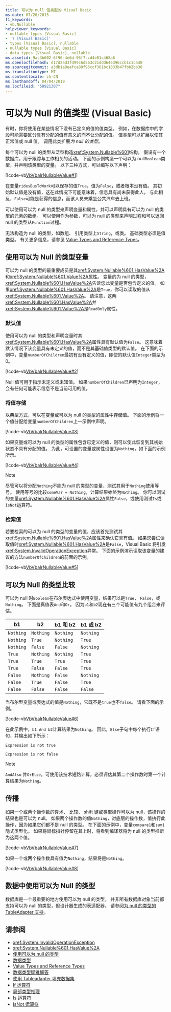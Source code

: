 ```yaml
---
title: 可以为 null 值类型的 Visual Basic
ms.date: 07/20/2015
f1_keywords:
- vb.Nullable
helpviewer_keywords:
- nullable types [Visual Basic]
- '? [Visual Basic]'
- types [Visual Basic], nullable
- nullable types [Visual Basic]
- data types [Visual Basic], nullable
ms.assetid: 9ac3b602-6f96-4e6d-96f7-cd4e81c468a6
ms.openlocfilehash: d17d2ad3fd99c6d563c21ddd646396ccb1c1ca48
ms.sourcegitcommit: a3db1a9eafca89f95ccf361bc1833b47fbb2bb30
ms.translationtype: MT
ms.contentlocale: zh-CN
ms.lasthandoff: 04/04/2019
ms.locfileid: "58921307"
---
```

# <a name="nullable-value-types-visual-basic"></a>可以为 Null 的值类型 (Visual Basic)

有时，你将使用在某些情况下没有已定义的值的值类型。 例如，在数据库中的字段可能需要区分具有分配的值有意义的而不让分配的值。 值类型可以扩展以使其正常值或 null 值。 调用此类扩展*为 null 的类型*。

每个可以为 null 的类型从泛型构造<xref:System.Nullable%601>结构。 假设有一个数据库，用于跟踪与工作相关的活动。 下面的示例构造一个可以为 null`Boolean`类型，并声明该类型的变量。 以下三种方式，可以编写以下声明：

[!code-vb[VbVbalrNullableValue#1](../../../../../samples/snippets/visualbasic/VS_Snippets_VBCSharp/VbVbalrNullableValue/VB/Class1.vb#1)]

在变量`ridesBusToWork`可以保存的值`True`，值为`False`，或者根本没有值。 其初始默认值是没有值，这在此情况下可能意味着，信息具有尚未获得此人。 与此相反，`False`可能是获得的信息，而该人员未乘坐公共汽车去上班。

可以使用可以为 null 的类型来声明变量和属性，并可以声明具有可以为 null 的类型的元素的数组。 可以使用作为参数，可以为 null 的类型来声明过程和可以返回 null 的类型从`Function`过程。

无法构造为 null 的类型，如数组、 引用类型上`String`，或类。 基础类型必须是值类型。 有关更多信息，请参见 [Value Types and Reference Types](value-types-and-reference-types.md)。

## <a name="using-a-nullable-type-variable"></a>使用可以为 Null 的类型变量

可以为 null 的类型的最重要成员是其<xref:System.Nullable%601.HasValue%2A>和<xref:System.Nullable%601.Value%2A>属性。 变量的为 null 的类型，<xref:System.Nullable%601.HasValue%2A>告诉您此变量是否包含定义的值。 如果<xref:System.Nullable%601.HasValue%2A>是`True`，你可以读取的值从<xref:System.Nullable%601.Value%2A>。 请注意，这两<xref:System.Nullable%601.HasValue%2A>并<xref:System.Nullable%601.Value%2A>是`ReadOnly`属性。

### <a name="default-values"></a>默认值

使用可以为 null 的类型和声明变量时其<xref:System.Nullable%601.HasValue%2A>属性具有默认值为`False`。 这意味着默认情况下该变量具有未定义的值，而不是其基础值类型的默认值。 在下面的示例中，变量`numberOfChildren`最初有没有定义的值，即使的默认值`Integer`类型为 0。

[!code-vb[VbVbalrNullableValue#2](../../../../../samples/snippets/visualbasic/VS_Snippets_VBCSharp/VbVbalrNullableValue/VB/Class1.vb#2)]

Null 值可用于指示未定义或未知值。 如果`numberOfChildren`已声明为`Integer`，会有任何可能表示信息不是当前可用的值。

### <a name="storing-values"></a>将值存储

以典型方式，可以在变量或可以为 null 的类型的属性中存储值。 下面的示例将一个值分配给变量`numberOfChildren`上一示例中声明。

[!code-vb[VbVbalrNullableValue#3](../../../../../samples/snippets/visualbasic/VS_Snippets_VBCSharp/VbVbalrNullableValue/VB/Class1.vb#3)]

如果变量或可以为 null 的类型的属性包含已定义的值，则可以使此恢复到其初始状态不具有分配的值。 为此，可设置的变量或属性设置为`Nothing`，如下面的示例所示。

[!code-vb[VbVbalrNullableValue#4](../../../../../samples/snippets/visualbasic/VS_Snippets_VBCSharp/VbVbalrNullableValue/VB/Class1.vb#4)]

> [!NOTE]
> 尽管可以将分配`Nothing`不能为 null 的类型的变量，测试其用于`Nothing`使用等号。 使用等号的比较`someVar = Nothing`，计算结果始终为`Nothing`。 你可以测试的变量<xref:System.Nullable%601.HasValue%2A>属性`False`，或使用测试`Is`或`IsNot`运算符。

### <a name="retrieving-values"></a>检索值

若要检索的可以为 null 的类型的变量的值，应该首先测试其<xref:System.Nullable%601.HasValue%2A>属性来确认它具有值。 如果您尝试读取值时<xref:System.Nullable%601.HasValue%2A>是`False`，Visual Basic 将引发<xref:System.InvalidOperationException>异常。 下面的示例演示读取该变量的建议的方法`numberOfChildren`的前面的示例。

[!code-vb[VbVbalrNullableValue#5](../../../../../samples/snippets/visualbasic/VS_Snippets_VBCSharp/VbVbalrNullableValue/VB/Class1.vb#5)]

## <a name="comparing-nullable-types"></a>可以为 Null 的类型比较

可以为 null 时`Boolean`在布尔表达式中使用变量，结果可以是`True`， `False`，或`Nothing`。 下面是真值表`And`和`Or`。 因为`b1`和`b2`现在有三个可能值有九个组合来评估。

|b1|b2|b1 和 b2|b1 或 b2|
|--------|--------|---------------|--------------|
|`Nothing`|`Nothing`|`Nothing`|`Nothing`|
|`Nothing`|`True`|`Nothing`|`True`|
|`Nothing`|`False`|`False`|`Nothing`|
|`True`|`Nothing`|`Nothing`|`True`|
|`True`|`True`|`True`|`True`|
|`True`|`False`|`False`|`True`|
|`False`|`Nothing`|`False`|`Nothing`|
|`False`|`True`|`False`|`True`|
|`False`|`False`|`False`|`False`|

当布尔型变量或表达式的值是`Nothing`，它既不是`true`也不`false`。 请看下面的示例。

[!code-vb[VbVbalrNullableValue#6](../../../../../samples/snippets/visualbasic/VS_Snippets_VBCSharp/VbVbalrNullableValue/VB/Class1.vb#6)]

在此示例中，`b1 And b2`计算结果为`Nothing`。 因此，`Else`子句中每个执行`If`语句，并输出如下所示：

`Expression is not true`

`Expression is not false`

> [!NOTE]
> `AndAlso` 并`OrElse`，可使用该技术短路计算，必须评估其第二个操作数时第一个计算结果为`Nothing`。

## <a name="propagation"></a>传播

如果一个或两个操作数的算术、 比较、 shift 键或类型操作可以为 null，该操作的结果也是可以为 null。 如果两个操作数的值`Nothing`，对底层的操作数，值执行此操作，因为如果它们都不是 null 的类型。 在下面的示例中，变量`compare1`和`sum1`隐式类型化。 如果将鼠标指针停留在其上时，将看到编译器将为 null 的类型推断为这两个值。

[!code-vb[VbVbalrNullableValue#7](../../../../../samples/snippets/visualbasic/VS_Snippets_VBCSharp/VbVbalrNullableValue/VB/Class1.vb#7)]

如果一个或两个操作数具有值为`Nothing`，结果将是`Nothing`。

[!code-vb[VbVbalrNullableValue#8](../../../../../samples/snippets/visualbasic/VS_Snippets_VBCSharp/VbVbalrNullableValue/VB/Class1.vb#8)]

## <a name="using-nullable-types-with-data"></a>数据中使用可以为 Null 的类型

数据库是一个最重要的地方使用可以为 null 的类型。 并非所有数据库对象当前都支持可以为 null 的类型，但设计器生成的表适配器。 请参阅[为 null 的类型的 TableAdapter 支持](/visualstudio/data-tools/fill-datasets-by-using-tableadapters#tableadapter-support-for-nullable-types)。

## <a name="see-also"></a>请参阅

- <xref:System.InvalidOperationException>
- <xref:System.Nullable%601.HasValue%2A>
- [使用可以为 null 的类型](../../../../csharp/programming-guide/nullable-types/using-nullable-types.md)
- [数据类型](index.md)
- [Value Types and Reference Types](value-types-and-reference-types.md)
- [数据类型疑难解答](troubleshooting-data-types.md)
- [使用 Tableadapter 填充数据集](/visualstudio/data-tools/fill-datasets-by-using-tableadapters)
- [If 运算符](../../../language-reference/operators/if-operator.md)
- [局部类型推理](../variables/local-type-inference.md)
- [Is 运算符](../../../language-reference/operators/is-operator.md)
- [IsNot 运算符](../../../language-reference/operators/isnot-operator.md)